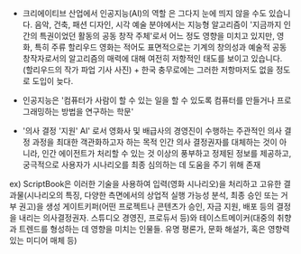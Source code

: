 - 크리에이티브 산업에서 인공지능(AI)의 역할
  은 그다지 눈에 띄지 않을 수도 있습니다. 음악, 건축, 패션 디자인, 시각 예술 분야에서는 지능형 알고리즘이 '지금까지 인간의 특권이었던 활동의 공동 창작 주체'로서 어느 정도 영향을 미치고 있지만, 영화, 특히 주류 할리우드 영화는 적어도 표면적으로는 기계의 창의성과 예술적 공동 창작자로서의 알고리즘의 매력에 대해 여전히 저항적인 태도를 보이고 있습니다. (할리우드의 작가 파업 기사 사진) + 한국 충무로에는 그러한 저항마저도 없을 정도로 도입이 늦다. 

- 인공지능은 
'컴퓨터가 사람이 할 수 있는 일을 할 수 있도록 컴퓨터를 만들거나 프로그래밍하는 방법을 연구하는 학문'

- '의사 결정 '지원' AI'
로서 영화사 및 배급사의 경영진이 수행하는 주관적인 의사 결정 과정을 최대한 객관화하고자 하는 목적
인간 의사 결정권자를 대체하는 것이 아니라, 인간 에이전트가 처리할 수 있는 것 이상의 풍부하고 정제된 정보를 제공하고, 궁극적으로 사용자가 시나리오를 최종 심의하는 데 도움을 주기 위해 존재


ex) ScriptBook은 이러한 기술을 사용하여 입력(영화 시나리오)을 처리하고 고유한 결과물(시나리오의 특징, 다양한 측면에서의 상업적 실행 가능성 분석, 최종 승인 또는 거부 권고)을 생성
게이트키퍼(어떤 프로젝트나 콘텐츠가 승인, 자금 지원, 배포 등의 결정을 내리는 의사결정권자. 스튜디오 경영진, 프로듀서 등)와 테이스트메이커(대중의 취향과 트렌드를 형성하는 데 영향을 미치는 인물들. 유명 평론가, 문화 해설가, 혹은 영향력 있는 미디어 매체 등)